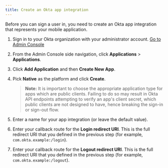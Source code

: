 ```yaml
---
title: Create an Okta app integration
---
```

Before you can sign a user in, you need to create an Okta app integration that represents your mobile application.

1. Sign in to your Okta organization with your administrator account.
<a href="https://developer.okta.com/login" target="_blank" class="Button--blue">Go to Admin Console</a>

1. From the Admin Console side navigation, click **Applications** > **Applications**.
1. Click **Add Application** and then **Create New App**.
1. Pick **Native** as the platform and click **Create**.
    > **Note:** It is important to choose the appropriate application type for apps which are public clients. Failing to do so may result in Okta API endpoints attempting to verify an app's client secret, which public clients are not designed to have, hence breaking the sign-in or sign-out flow.
1. Enter a name for your app integration (or leave the default value).
1. Enter your callback route for the **Login redirect URI**. This is the full redirect URI that you defined in the <GuideLink link="../define-callback/">previous step</GuideLink> (for example, `com.okta.example:/login`).
1. Enter your callback route for the **Logout redirect URI**. This is the full redirect URI that you defined in the <GuideLink link="../define-callback/">previous step</GuideLink> (for example, `com.okta.example:/logout`).

<NextSectionLink/>
